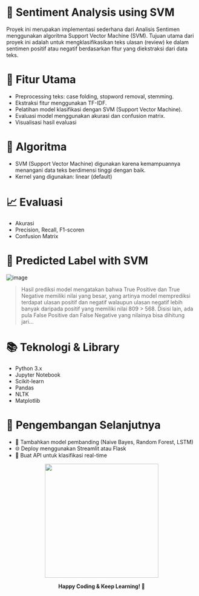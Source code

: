 # 💬 Sentiment Analysis using SVM

Proyek ini merupakan implementasi sederhana dari Analisis Sentimen menggunakan algoritma Support Vector Machine (SVM). Tujuan utama dari proyek ini adalah untuk mengklasifikasikan teks ulasan (review) ke dalam sentimen positif atau negatif berdasarkan fitur yang diekstraksi dari data teks.

# 📌 Fitur Utama
- Preprocessing teks: case folding, stopword removal, stemming.
- Ekstraksi fitur menggunakan TF-IDF.
- Pelatihan model klasifikasi dengan SVM (Support Vector Machine).
- Evaluasi model menggunakan akurasi dan confusion matrix.
- Visualisasi hasil evaluasi

# 🧠 Algoritma
- SVM (Support Vector Machine) digunakan karena kemampuannya menangani data teks berdimensi tinggi dengan baik.
- Kernel yang digunakan: linear (default)

# 📈 Evaluasi
- Akurasi
- Precision, Recall, F1-scoren
- Confusion Matrix

# 🗿 Predicted Label with SVM
![image](https://github.com/user-attachments/assets/ca4f7d93-c179-4d66-adc7-1c2fc89d5b17)

> Hasil prediksi model mengatakan bahwa True Positive dan True Negative memiliki nilai yang besar, yang artinya model memprediksi terdapat ulasan positif dan negatif walaupun ulasan negatif lebih banyak daripada positif yang memiliki nilai 809 > 568. Disisi lain, ada pula False Positive dan False Negative yang nilainya bisa dihitung jari...

# 📚 Teknologi & Library
- Python 3.x
- Jupyter Notebook
- Scikit-learn
- Pandas
- NLTK
- Matplotlib

# 🔮 Pengembangan Selanjutnya
- 🤖 Tambahkan model pembanding (Naive Bayes, Random Forest, LSTM)
- 🌐 Deploy menggunakan Streamlit atau Flask
- 📱 Buat API untuk klasifikasi real-time

<p align="center"> <img src="https://user-images.githubusercontent.com/7091227/224471288-3704b780-3fc0-11ed-8cf2-3c991cd58dc3.gif" width="300px" /> </p> <p align="center"><b>Happy Coding & Keep Learning! 🚀</b></p>
